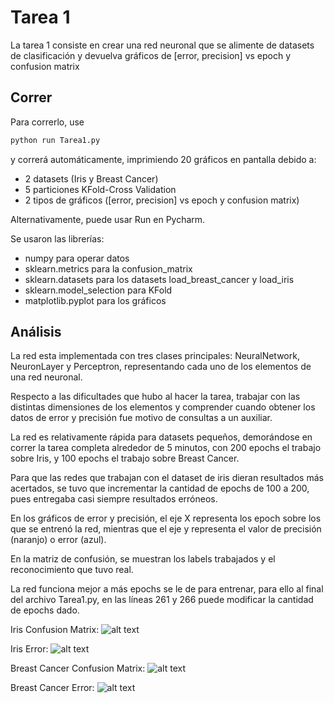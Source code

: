 # Tarea 1

La tarea 1 consiste en crear una red neuronal que se alimente de datasets de clasificación y devuelva gráficos de [error, precision] vs epoch y confusion matrix

## Correr

Para correrlo, use 

```bash
python run Tarea1.py
```

y correrá automáticamente, imprimiendo 20 gráficos en pantalla debido a:
- 2 datasets (Iris y Breast Cancer)
- 5 particiones KFold-Cross Validation
- 2 tipos de gráficos ([error, precision] vs epoch y confusion matrix)

Alternativamente, puede usar Run en Pycharm.

Se usaron las librerías:

- numpy para operar datos
- sklearn.metrics para la confusion_matrix
- sklearn.datasets para los datasets load_breast_cancer y load_iris
- sklearn.model_selection para KFold
- matplotlib.pyplot para los gráficos

## Análisis

La red esta implementada con tres clases principales: NeuralNetwork, NeuronLayer y Perceptron, representando cada uno de los elementos de una red neuronal.

Respecto a las dificultades que hubo al hacer la tarea, trabajar con las distintas dimensiones de los elementos y comprender cuando obtener los datos de error y precisión fue motivo de consultas a un auxiliar.

La red es relativamente rápida para datasets pequeños, demorándose en correr la tarea completa alrededor de 5 minutos, con 200 epochs el trabajo sobre Iris, y 100 epochs el trabajo sobre Breast Cancer.

Para que las redes que trabajan con el dataset de iris dieran resultados más acertados, se tuvo que incrementar la cantidad de epochs de 100 a 200, pues entregaba casi siempre resultados erróneos.

En los gráficos de error y precisión, el eje X representa los epoch sobre los que se entrenó la red, mientras que el eje y representa el valor de precisión (naranjo) o error (azul).

En la matriz de confusión, se muestran los labels trabajados y el reconocimiento que tuvo real.

La red funciona mejor a más epochs se le de para entrenar, para ello al final del archivo Tarea1.py, en las líneas 261 y 266 puede modificar la cantidad de epochs dado.

Iris Confusion Matrix: 
![alt text](https://raw.githubusercontent.com/jorgelobos/cc5114/feature/Tarea1/iris_confusion.png "Iris Confusion Matrix")

Iris Error: 
![alt text](https://raw.githubusercontent.com/jorgelobos/cc5114/feature/Tarea1/iris_error.png "Breast Cancer error")

Breast Cancer Confusion Matrix: 
![alt text](https://raw.githubusercontent.com/jorgelobos/cc5114/feature/Tarea1/breast_confusion.png "Breast Cancer Confusion Matrix")

Breast Cancer Error: 
![alt text](https://raw.githubusercontent.com/jorgelobos/cc5114/feature/Tarea1/breast_error.png "Breast Cancer Error")
